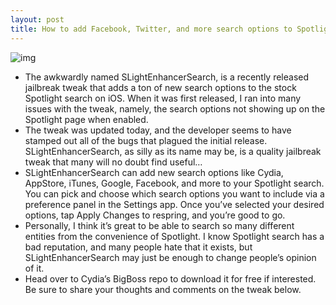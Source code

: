 ```yaml
---
layout: post
title: How to add Facebook, Twitter, and more search options to Spotlight
---
```

![img](http://media.idownloadblog.com/wp-content/uploads/2012/11/SLightEnhancerSearch.jpg)
* The awkwardly named SLightEnhancerSearch, is a recently released jailbreak tweak that adds a ton of new search options to the stock Spotlight search on iOS. When it was first released, I ran into many issues with the tweak, namely, the search options not showing up on the Spotlight page when enabled.
* The tweak was updated today, and the developer seems to have stamped out all of the bugs that plagued the initial release. SLightEnhancerSearch, as silly as its name may be, is a quality jailbreak tweak that many will no doubt find useful…
* SLightEnhancerSearch can add new search options like Cydia, AppStore, iTunes, Google, Facebook, and more to your Spotlight search. You can pick and choose which search options you want to include via a preference panel in the Settings app. Once you’ve selected your desired options, tap Apply Changes to respring, and you’re good to go.
* Personally, I think it’s great to be able to search so many different entities from the convenience of Spotlight. I know Spotlight search has a bad reputation, and many people hate that it exists, but SLightEnhancerSearch may just be enough to change people’s opinion of it.
* Head over to Cydia’s BigBoss repo to download it for free if interested. Be sure to share your thoughts and comments on the tweak below.

